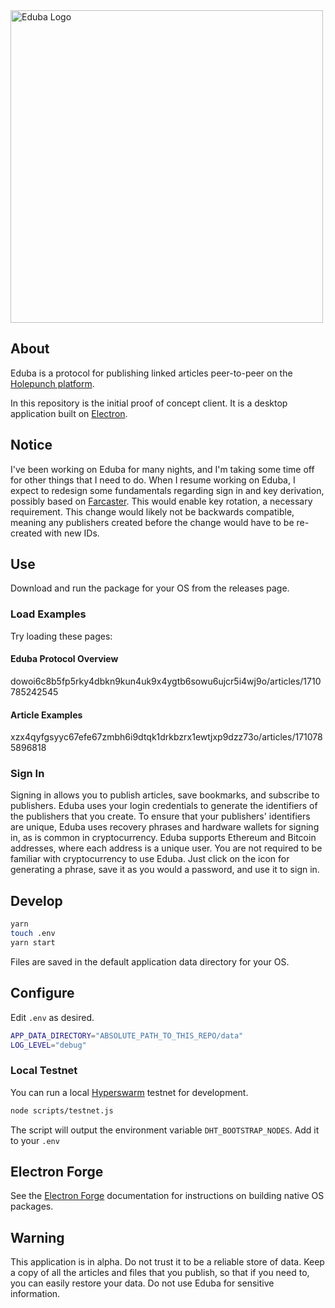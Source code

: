<picture>
    <source
        media="(prefers-color-scheme: light)"
        srcset="https://github.com/rhythnic/eduba/assets/8162640/57c04d5d-f65a-4e45-931a-36ed5ea35cff"
    >
    <source
        media="(prefers-color-scheme: dark)"
        srcset="https://github.com/rhythnic/eduba/assets/8162640/cbe7b56e-31ba-49a2-a28a-7d25e1d8a586"
    >
    <img
        alt="Eduba Logo"
        width="500px"
        src="https://github.com/rhythnic/eduba/assets/8162640/57c04d5d-f65a-4e45-931a-36ed5ea35cff">
</picture>

## About

Eduba is a protocol for publishing linked articles peer-to-peer on the [Holepunch platform][holepunch].

In this repository is the initial proof of concept client. It is a desktop application built on [Electron][electron].

## Notice

I've been working on Eduba for many nights, and I'm taking some time off for other things that I need to do.  When I resume working on Eduba, I expect to redesign some fundamentals regarding sign in and key derivation, possibly based on [Farcaster][farcaster].  This would enable key rotation, a necessary requirement.  This change would likely not be backwards compatible, meaning any publishers created before the change would have to be re-created with new IDs.

## Use

Download and run the package for your OS from the releases page.

### Load Examples

Try loading these pages:

#### Eduba Protocol Overview
dowoi6c8b5fp5rky4dbkn9kun4uk9x4ygtb6sowu6ujcr5i4wj9o/articles/1710785242545

#### Article Examples
xzx4qyfgsyyc67efe67zmbh6i9dtqk1drkbzrx1ewtjxp9dzz73o/articles/1710785896818

### Sign In
Signing in allows you to publish articles, save bookmarks, and subscribe to publishers.  Eduba uses your login credentials to generate the identifiers of the publishers that you create.  To ensure that your publishers' identifiers are unique, Eduba uses recovery phrases and hardware wallets for signing in, as is common in cryptocurrency.  Eduba supports Ethereum and Bitcoin addresses, where each address is a unique user.  You are not required to be familiar with cryptocurrency to use Eduba.  Just click on the icon for generating a phrase, save it as you would a password, and use it to sign in.

## Develop

```bash
yarn
touch .env
yarn start
```
Files are saved in the default application data directory for your OS.


## Configure
Edit `.env` as desired.

```bash
APP_DATA_DIRECTORY="ABSOLUTE_PATH_TO_THIS_REPO/data"
LOG_LEVEL="debug"
```

### Local Testnet
You can run a local [Hyperswarm][hyperswarm] testnet for development.

```bash
node scripts/testnet.js
```

The script will output the environment variable `DHT_BOOTSTRAP_NODES`.
Add it to your `.env`

## Electron Forge
See the [Electron Forge][electron_forge] documentation for instructions on building native OS packages.

## Warning

This application is in alpha. Do not trust it to be a reliable store of data. Keep a copy of all the articles and files that you publish, so that if you need to, you can easily restore your data. Do not use Eduba for sensitive information.

[holepunch]: https://holepunch.to
[electron]: https://electronjs.org
[electron_forge]: https://www.electronforge.io/
[hyperswarm]: https://docs.holepunch.to/building-blocks/hyperswarm
[farcaster]: https://www.farcaster.xyz/

